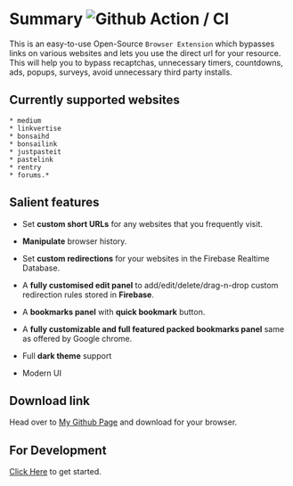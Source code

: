# Summary ![Github Action / CI](https://github.com/amitsingh-007/bypass-links/workflows/CI/badge.svg)

This is an easy-to-use Open-Source `Browser Extension` which bypasses links on various websites and lets you use the direct url for your resource. This will help you to bypass recaptchas, unnecessary timers, countdowns, ads, popups, surveys, avoid unnecessary third party installs.

## Currently supported websites

    * medium
    * linkvertise
    * bonsaihd
    * bonsailink
    * justpasteit
    * pastelink
    * rentry
    * forums.*

## Salient features

- Set **custom short URLs** for any websites that you frequently visit.

- **Manipulate** browser history.

- Set **custom redirections** for your websites in the Firebase Realtime Database.

- A **fully customised edit panel** to add/edit/delete/drag-n-drop custom redirection rules stored in **Firebase**.

- A **bookmarks panel** with **quick bookmark** button.

- A **fully customizable and full featured packed bookmarks panel** same as offered by Google chrome.

- Full **dark theme** support

- Modern UI

## Download link

Head over to [My Github Page](https://amitsingh-007.github.io/bypass-links/) and download for your browser.

## For Development

[Click Here](https://github.com/amitsingh-007/bypass-links/blob/master/CONTRIBUTING.md) to get started.
